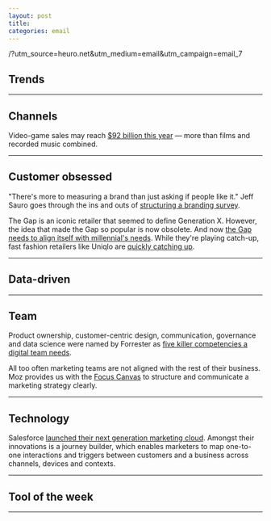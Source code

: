 ```yaml
---
layout: post
title: 
categories: email
---
```


/?utm_source=heuro.net&utm_medium=email&utm_campaign=email_7

## Trends

***

## Channels

Video-game sales may reach [$92 billion this year][videosales] — more than films and recorded music combined.

[videosales]:https://espresso.economist.com/fd30b391004a134bb27edf7c80e6534a?fsrc=scn%2Fesp%2Ftw

***

## Customer obsessed

"There's more to measuring a brand than just asking if people like it." Jeff Sauro goes through the ins and outs of [structuring a branding survey][bsurvey].

[bsurvey]:http://www.measuringu.com/blog/branding-survey.php/?utm_source=heuro.net&utm_medium=email&utm_campaign=email_7

The Gap is an iconic retailer that seemed to define Generation X. However, the idea that made the Gap so popular is now obsolete. And now [the Gap needs to align itself with millennial's needs][gap]. While they're playing catch-up, fast fashion retailers like Uniqlo are [quickly catching up][uniqulo].

[gap]:http://www.washingtonpost.com/news/morning-mix/wp/2015/06/16/how-millennial-shoppers-have-made-gaps-basic-look-obsolete/?utm_source=heuro.net&utm_medium=email&utm_campaign=email_7

[uniqulo]:http://qz.com/429796/watch-uniqlo-sneak-up-on-gap-as-the-worlds-go-to-source-for-everyday-basics/?utm_source=heuro.net&utm_medium=email&utm_campaign=email_7

***

## Data-driven

***

## Team

Product ownership, customer-centric design, communication, governance and data science were named by Forrester as [five killer competencies a digital team needs][5comp].

[5comp]:http://blogs.forrester.com/martin_gill/15-06-17-five_killer_competencies_your_digital_team_needs?utm_source=heuro.net&utm_medium=email&utm_campaign=email_7

All too often marketing teams are not aligned with the rest of their business. Moz provides us with the [Focus Canvas][marstrat] to structure and communicate a marketing strategy clearly.

[marstrat]:https://moz.com/blog/how-to-align-your-entire-company-with-your-marketing-strategy/?utm_source=heuro.net&utm_medium=email&utm_campaign=email_7

***

## Technology

Salesforce [launched their next generation marketing cloud][sfcloud]. Amongst their innovations is a journey builder, which enables marketers to map one-to-one interactions and triggers between customers and a business across channels, devices and contexts.

[sfcloud]:http://www.drnatalienews.com/blog/salesforce-unveils-next-generation-marketing-cloud-now-any-journey-is-possible/?utm_source=heuro.net&utm_medium=email&utm_campaign=email_x

***

## Tool of the week

***